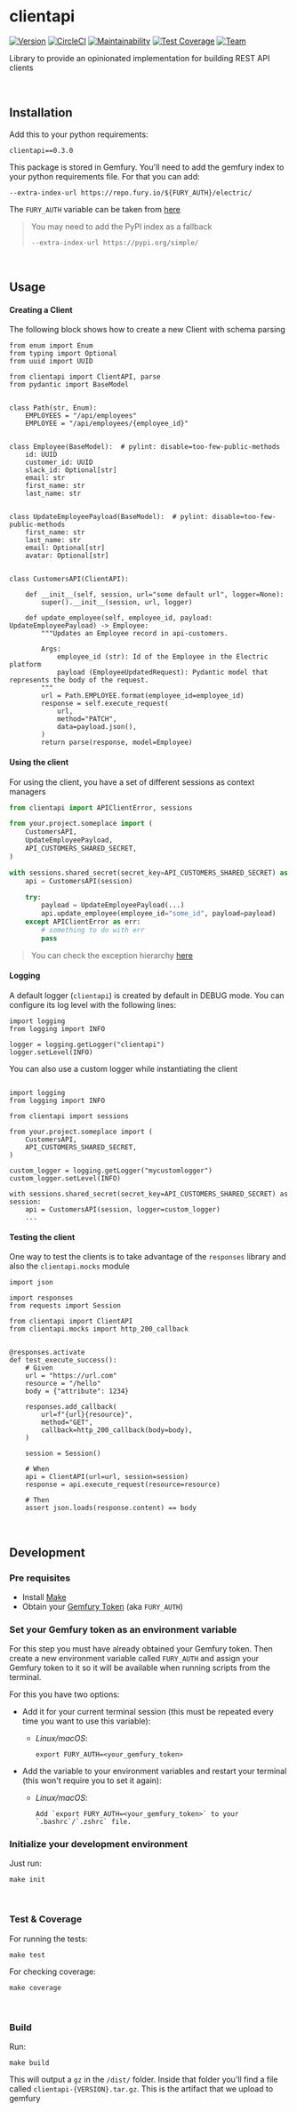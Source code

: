 # clientapi

[![Version](https://img.shields.io/badge/version-0.3.0-blue)](https://img.shields.io/badge/version-0.3.0-blue)
[![CircleCI](https://circleci.com/gh/ElectricAI/clientapi.svg?style=svg&circle-token=116bb1eeb17c6c4313e6789f3602159fe3f01b39)](https://circleci.com/gh/ElectricAI/clientapi)
[![Maintainability](https://api.codeclimate.com/v1/badges/808f871258566a76cfe0/maintainability)](https://codeclimate.com/repos/606c928b15a5f61085017d7c/maintainability)
[![Test Coverage](https://api.codeclimate.com/v1/badges/808f871258566a76cfe0/test_coverage)](https://codeclimate.com/repos/606c928b15a5f61085017d7c/test_coverage)
[![Team](https://img.shields.io/badge/team-ite-orange)](https://img.shields.io/badge/team-ite-orange)

Library to provide an opinionated implementation for building REST API clients

&nbsp;
## Installation


Add this to your python requirements:

    clientapi==0.3.0


This package is stored in Gemfury. You'll need to add the gemfury index to
your python requirements file. For that you can add:

    --extra-index-url https://repo.fury.io/${FURY_AUTH}/electric/

The `FURY_AUTH` variable can be taken from [here](https://manage.fury.io/manage/electric/tokens/shared)

> You may need to add the PyPI index as a fallback
>
> `--extra-index-url https://pypi.org/simple/`


&nbsp;
## Usage

#### Creating a Client

The following block shows how to create a new Client with schema parsing

```python3
from enum import Enum
from typing import Optional
from uuid import UUID

from clientapi import ClientAPI, parse
from pydantic import BaseModel


class Path(str, Enum):
    EMPLOYEES = "/api/employees"
    EMPLOYEE = "/api/employees/{employee_id}"


class Employee(BaseModel):  # pylint: disable=too-few-public-methods
    id: UUID
    customer_id: UUID
    slack_id: Optional[str]
    email: str
    first_name: str
    last_name: str


class UpdateEmployeePayload(BaseModel):  # pylint: disable=too-few-public-methods
    first_name: str
    last_name: str
    email: Optional[str]
    avatar: Optional[str]


class CustomersAPI(ClientAPI):

    def __init__(self, session, url="some default url", logger=None):
        super().__init__(session, url, logger)

    def update_employee(self, employee_id, payload: UpdateEmployeePayload) -> Employee:
        """Updates an Employee record in api-customers.

        Args:
            employee_id (str): Id of the Employee in the Electric platform
            payload (EmployeeUpdatedRequest): Pydantic model that represents the body of the request.
        """
        url = Path.EMPLOYEE.format(employee_id=employee_id)
        response = self.execute_request(
            url,
            method="PATCH",
            data=payload.json(),
        )
        return parse(response, model=Employee)
```


#### Using the client

For using the client, you have a set of different sessions as context managers

```python
from clientapi import APIClientError, sessions

from your.project.someplace import (
    CustomersAPI,
    UpdateEmployeePayload,
    API_CUSTOMERS_SHARED_SECRET,
)

with sessions.shared_secret(secret_key=API_CUSTOMERS_SHARED_SECRET) as session:
    api = CustomersAPI(session)

    try:
        payload = UpdateEmployeePayload(...)
        api.update_employee(employee_id="some_id", payload=payload)
    except APIClientError as err:
        # something to do with err
        pass
```

> You can check the exception hierarchy [here](clientapi/exceptions.py)

#### Logging

A default logger (`clientapi`) is created by default in DEBUG mode. You can configure its log level
with the following lines:

```python3
import logging
from logging import INFO

logger = logging.getLogger("clientapi")
logger.setLevel(INFO)
```

You can also use a custom logger while instantiating the client

```python3

import logging
from logging import INFO

from clientapi import sessions

from your.project.someplace import (
    CustomersAPI,
    API_CUSTOMERS_SHARED_SECRET,
)

custom_logger = logging.getLogger("mycustomlogger")
custom_logger.setLevel(INFO)

with sessions.shared_secret(secret_key=API_CUSTOMERS_SHARED_SECRET) as session:
    api = CustomersAPI(session, logger=custom_logger)
    ...
```



#### Testing the client

One way to test the clients is to take advantage of the `responses` library and also
the `clientapi.mocks` module

```python3
import json

import responses
from requests import Session

from clientapi import ClientAPI
from clientapi.mocks import http_200_callback


@responses.activate
def test_execute_success():
    # Given
    url = "https://url.com"
    resource = "/hello"
    body = {"attribute": 1234}

    responses.add_callback(
        url=f"{url}{resource}",
        method="GET",
        callback=http_200_callback(body=body),
    )

    session = Session()

    # When
    api = ClientAPI(url=url, session=session)
    response = api.execute_request(resource=resource)

    # Then
    assert json.loads(response.content) == body

```


&nbsp;
## Development


### Pre requisites

- Install [Make](https://www.gnu.org/software/make)
- Obtain your [Gemfury Token](https://manage.fury.io/manage/electric/tokens/shared) (aka `FURY_AUTH`)

### Set your Gemfury token as an environment variable

For this step you must have already obtained your Gemfury token. Then create a new environment variable called `FURY_AUTH` and assign your Gemfury token to it so it will be available when running scripts from the terminal.

For this you have two options:

- Add it for your current terminal session (this must be repeated every time you want to use this variable):

  - *Linux/macOS*:

        export FURY_AUTH=<your_gemfury_token>

- Add the variable to your environment variables and restart your terminal (this won't require you to set it again):

  - *Linux/macOS*:

        Add `export FURY_AUTH=<your_gemfury_token>` to your `.bashrc`/`.zshrc` file.


### Initialize your development environment

Just run:

    make init


&nbsp;
### Test & Coverage

For running the tests:

    make test

For checking coverage:

    make coverage

&nbsp;
### Build

Run:

    make build

This will output a `gz` in the `/dist/` folder. Inside that folder
you'll find a file called `clientapi-{VERSION}.tar.gz`. This is the artifact that
we upload to gemfury
